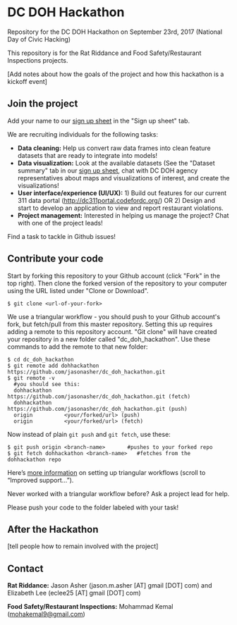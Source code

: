 # DC DOH Hackathon
Repository for the DC DOH Hackathon on September 23rd, 2017 (National Day of Civic Hacking)

This repository is for the Rat Riddance and Food Safety/Restaurant Inspections projects.

[Add notes about how the goals of the project and how this hackathon is a kickoff event]

## Join the project

Add your name to our [sign up sheet](https://docs.google.com/spreadsheets/d/1dp82BlwxMHGIiNPjfspWBkp_K1SZox0PXug8J8aOssU/edit?usp=sharing) in the "Sign up sheet" tab.

We are recruiting individuals for the following tasks:

* **Data cleaning:** Help us convert raw data frames into clean feature datasets that are ready to integrate into models!
* **Data visualization:** Look at the available datasets (See the "Dataset summary" tab in our [sign up sheet](https://docs.google.com/spreadsheets/d/1dp82BlwxMHGIiNPjfspWBkp_K1SZox0PXug8J8aOssU/edit?usp=sharing), chat with DC DOH agency representatives about maps and visualizations of interest, and create the visualizations!
* **User interface/experience (UI/UX):** 1) Build out features for our current 311 data portal (http://dc311portal.codefordc.org/) OR 2) Design and start to develop an application to view and report restaurant violations.
* **Project management:** Interested in helping us manage the project? Chat with one of the project leads!

Find a task to tackle in Github issues!

## Contribute your code

Start by forking this repository to your Github account (click "Fork" in the top right).
Then clone the forked version of the repository to your computer using the URL listed under "Clone or Download".
```
$ git clone <url-of-your-fork>
```
We use a triangular workflow - you should push to your Github account's fork, but fetch/pull from this master repository. Setting this up requires adding a remote to this repository account. "Git clone" will have created your repository in a new folder called "dc_doh_hackathon". Use these commands to add the remote to that new folder:
```
$ cd dc_doh_hackathon
$ git remote add dohhackathon https://github.com/jasonasher/dc_doh_hackathon.git
$ git remote -v
  #you should see this:
  dohhackathon       https://github.com/jasonasher/dc_doh_hackathon.git (fetch)
  dohhackathon       https://github.com/jasonasher/dc_doh_hackathon.git (push)
  origin          <your/forked/url> (push)
  origin          <your/forked/url> (fetch)
```
Now instead of plain `git push` and `git fetch`, use these:

```
$ git push origin <branch-name>       #pushes to your forked repo
$ git fetch dohhackathon <branch-name>   #fetches from the dohhackathon repo
```
Here’s [more information](https://github.com/blog/2042-git-2-5-including-multiple-worktrees-and-triangular-workflows#improved-support-for-triangular-workflows) on setting up triangular workflows (scroll to “Improved support…”).

Never worked with a triangular workflow before? Ask a project lead for help.

Please push your code to the folder labeled with your task!

## After the Hackathon
[tell people how to remain involved with the project]

## Contact

**Rat Riddance:** Jason Asher (jason.m.asher [AT] gmail [DOT] com) and Elizabeth Lee (eclee25 [AT] gmail [DOT] com)

**Food Safety/Restaurant Inspections:** Mohammad Kemal (mohakemal9@gmail.com)
